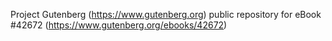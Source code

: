 Project Gutenberg (https://www.gutenberg.org) public repository for eBook #42672 (https://www.gutenberg.org/ebooks/42672)
